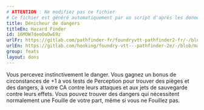 ```yaml
---
# ATTENTION : Ne modifiez pas ce fichier
# Ce fichier est généré automatiquement par un script d'après les données du module Foundry VTT officiel et de sa traduction
title: Dénicheur de dangers
titleEn: Hazard Finder
id: 16MOW7deoOoDwE9z
urlFr: https://gitlab.com/pathfinder-fr/foundryvtt-pathfinder2-fr/-/blob/master/data/feats/16MOW7deoOoDwE9z.htm
urlEn: https://gitlab.com/hooking/foundry-vtt---pathfinder-2e/-/blob/master/packs/data/feats.db/hazard-finder.json
group: feats
layout: dons
---
```

Vous percevez instinctivement le danger. Vous gagnez un bonus de circonstances de +1 à vos tests de Perception pour trouver des pièges et des dangers, à votre CA contre leurs attaques et aux jets de sauvegarde contre leurs effets. Vous pouvez trouver des dangers qui nécessitent normalement une Fouille de votre part, même si vous ne Fouillez pas.


